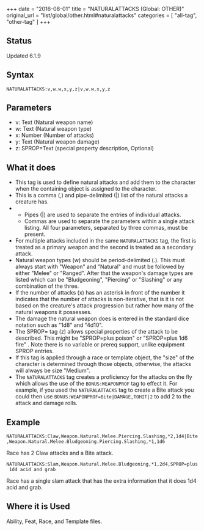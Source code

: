 +++
date = "2016-08-01"
title = "NATURALATTACKS (Global: OTHER)"
original_url = "list/global/other.html#naturalattacks"
categories = [ "all-tag", "other-tag" ]
+++

## Status

Updated 6.1.9

## Syntax

`NATURALATTACKS:v,w.w,x,y,z|v,w.w,x,y,z`

## Parameters

-   v: Text (Natural weapon name)
-   w: Text (Natural weapon type)
-   x: Number (Number of attacks)
-   y: Text (Natural weapon damage)
-   z: SPROP=Text (special property
    description, Optional)



What it does
------------

-   This tag is used to define natural attacks and add them to the
    character when the containing object is assigned to the character.
-   This is a comma (,) and pipe-delimited (|) list of the natural
    attacks a creature has.
-   -   Pipes (|) are used to separate the entries of
        individual attacks.
    -   Commas are used to separate the parameters within a single
        attack listing. All four parameters, separated by three commas,
        must be present.
-   For multiple attacks included in the same `NATURALATTACKS` tag, the
    first is treated as a primary weapon and the second is treated as a
    secondary attack.
-   Natural weapon types (w) should be period-delimited (.). This must
    always start with "Weapon" and "Natural" and must be followed by
    either "Melee" or "Ranged". After that the weapon's damage types are
    listed which can be "Bludgeoning", "Piercing" or "Slashing" or any
    combination of the three.
-   If the number of attacks (x) has an asterisk in front of the number
    it indicates that the number of attacks is non-iterative, that is it
    is not based on the creature's attack progression but rather how
    many of the natural weapons it possesses.
-   The damage the natural weapon does is entered in the standard dice
    notation such as "1d8" and "4d10".
-   The SPROP= tag (z) allows special properties of the attack to
    be described. This might be "SPROP=plus poison" or "SPROP=plus 1d6
    fire" . Note there is no variable or prereq support, unlike
    equipment SPROP entries.
-   If this tag is applied through a race or template object, the "size"
    of the character is determined through those objects, otherwise, the
    attacks will always be size "Medium".
-   The `NATURALATTACKS` tag creates a proficiency for the attacks on
    the fly which allows the use of the `BONUS:WEAPONPROF` tag to
    effect it. For example, if you used the `NATURALATTACKS` tag to
    create a Bite attack you could then use
    `BONUS:WEAPONPROF=Bite|DAMAGE,TOHIT|2` to add 2 to the attack and
    damage rolls.

Example
-------

`NATURALATTACKS:Claw,Weapon.Natural.Melee.Piercing.Slashing,*2,1d4|Bite,Weapon.Natural.Melee.Bludgeoning.Piercing.Slashing,*1,1d6`

Race has 2 Claw attacks and a Bite attack.

`NATURALATTACKS:Slam,Weapon.Natural.Melee.Bludgeoning,*1,2d4,SPROP=plus 1d4 acid and grab`

Race has a single slam attack that has the extra information that it
does 1d4 acid and grab.

Where it is Used
----------------

Ability, Feat, Race, and Template files.

